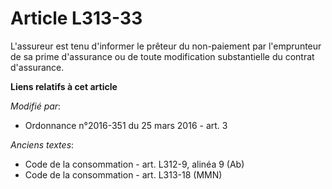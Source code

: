 # Article L313-33

L'assureur est tenu d'informer le prêteur du non-paiement  par l'emprunteur de sa prime d'assurance ou de toute modification
substantielle du contrat d'assurance.

**Liens relatifs à cet article**

_Modifié par_:

  - Ordonnance n°2016-351 du 25 mars 2016 - art. 3

_Anciens textes_:

  - Code de la consommation - art. L312-9, alinéa 9 (Ab)
  - Code de la consommation - art. L313-18 (MMN)
